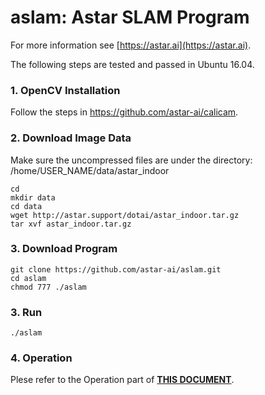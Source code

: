 # aslam: Astar SLAM Program

For more information see
[https://astar.ai](https://astar.ai).

The following steps are tested and passed in Ubuntu 16.04.

### 1. OpenCV Installation

Follow the steps in https://github.com/astar-ai/calicam.

### 2. Download Image Data

Make sure the uncompressed files are under the directory: /home/USER_NAME/data/astar_indoor

	cd
	mkdir data
	cd data
	wget http://astar.support/dotai/astar_indoor.tar.gz
	tar xvf astar_indoor.tar.gz

### 3. Download Program

	git clone https://github.com/astar-ai/aslam.git
	cd aslam
	chmod 777 ./aslam

### 3. Run

	./aslam

### 4. Operation

Plese refer to the Operation part of [**THIS DOCUMENT**](https://drive.google.com/open?id=1T_PiYxxNShu9rh6vtca9-kar4itFgyLR0am5_G2h0-s).
